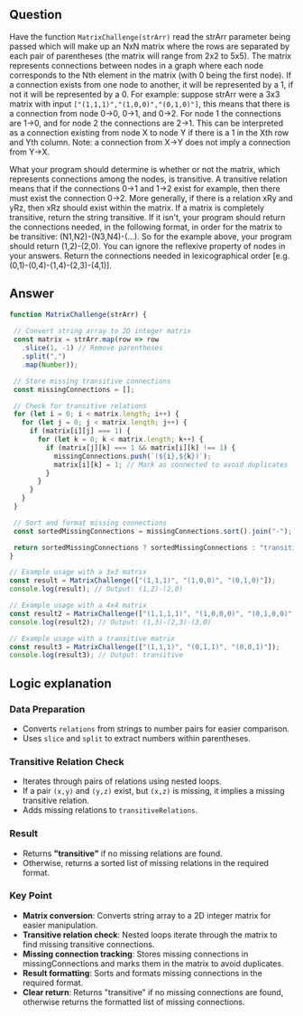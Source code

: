 ## Question
Have the function `MatrixChallenge(strArr)` read the strArr parameter being passed which will make up an NxN matrix where the rows are separated by each pair of parentheses (the matrix will range from 2x2 to 5x5). The matrix represents connections between nodes in a graph where each node corresponds to the Nth element in the matrix (with 0 being the first node). If a connection exists from one node to another, it will be represented by a 1, if not it will be represented by a 0. For example: suppose strArr were a 3x3 matrix with input `["(1,1,1)","(1,0,0)","(0,1,0)"]`, this means that there is a connection from node 0->0, 0->1, and 0->2. For node 1 the connections are 1->0, and for node 2 the connections are 2->1. This can be interpreted as a connection existing from node X to node Y if there is a 1 in the Xth row and Yth column. Note: a connection from X->Y does not imply a connection from Y->X.

What your program should determine is whether or not the matrix, which represents connections among the nodes, is transitive. A transitive relation means that if the connections 0->1 and 1->2 exist for example, then there must exist the connection 0->2. More generally, if there is a relation xRy and yRz, then xRz should exist within the matrix. If a matrix is completely transitive, return the string transitive. If it isn't, your program should return the connections needed, in the following format, in order for the matrix to be transitive: (N1,N2)-(N3,N4)-(...). So for the example above, your program should return (1,2)-(2,0). You can ignore the reflexive property of nodes in your answers. Return the connections needed in lexicographical order [e.g. (0,1)-(0,4)-(1,4)-(2,3)-(4,1)].

## Answer
```Javascript
function MatrixChallenge(strArr) {
 
 // Convert string array to 2D integer matrix
 const matrix = strArr.map(row => row
   .slice(1, -1) // Remove parentheses
   .split(",")
   .map(Number));

 // Store missing transitive connections
 const missingConnections = [];

 // Check for transitive relations
 for (let i = 0; i < matrix.length; i++) {
   for (let j = 0; j < matrix.length; j++) {
     if (matrix[i][j] === 1) {
       for (let k = 0; k < matrix.length; k++) {
         if (matrix[j][k] === 1 && matrix[i][k] !== 1) {
           missingConnections.push(`(${i},${k})`);
           matrix[i][k] = 1; // Mark as connected to avoid duplicates
         }
       }
     }
   }
 }

 // Sort and format missing connections
 const sortedMissingConnections = missingConnections.sort().join("-");

 return sortedMissingConnections ? sortedMissingConnections : "transitive";
}

// Example usage with a 3x3 matrix
const result = MatrixChallenge(["(1,1,1)", "(1,0,0)", "(0,1,0)"]);
console.log(result); // Output: (1,2)-(2,0)

// Example usage with a 4x4 matrix
const result2 = MatrixChallenge(["(1,1,1,1)", "(1,0,0,0)", "(0,1,0,0)", "(0,0,1,0)"]);
console.log(result2); // Output: (1,3)-(2,3)-(3,0)

// Example usage with a transitive matrix
const result3 = MatrixChallenge(["(1,1,1)", "(0,1,1)", "(0,0,1)"]);
console.log(result3); // Output: transitive
```

## Logic explanation

### Data Preparation
- Converts `relations` from strings to number pairs for easier comparison.
- Uses `slice` and `split` to extract numbers within parentheses.

### Transitive Relation Check
- Iterates through pairs of relations using nested loops.
- If a pair `(x,y)` and `(y,z)` exist, but `(x,z)` is missing, it implies a missing transitive relation.
- Adds missing relations to `transitiveRelations`.

### Result
- Returns **"transitive"** if no missing relations are found.
- Otherwise, returns a sorted list of missing relations in the required format.

### Key Point
- **Matrix conversion**: Converts string array to a 2D integer matrix for easier manipulation.
- **Transitive relation check**: Nested loops iterate through the matrix to find missing transitive connections.
- **Missing connection tracking**: Stores missing connections in missingConnections and marks them in the matrix to avoid duplicates.
- **Result formatting**: Sorts and formats missing connections in the required format.
- **Clear return**: Returns "transitive" if no missing connections are found, otherwise returns the formatted list of missing connections.